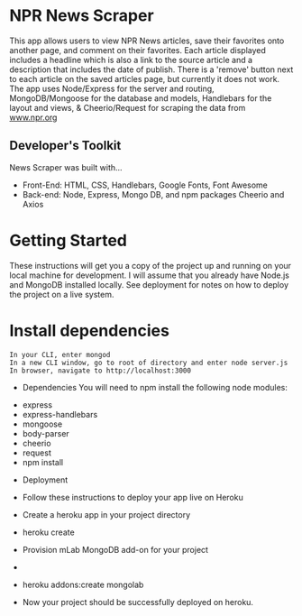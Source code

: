 # NPR News Scraper

This app allows users to view NPR News articles, save their favorites onto another page, and comment on their favorites. Each article displayed includes a headline which is also a link to the source article and a description that includes the date of publish. There is a 'remove' button next to each article on the saved articles page, but currently it does not work. The app uses Node/Express for the server and routing, MongoDB/Mongoose for the database and models, Handlebars for the layout and views, & Cheerio/Request for scraping the data from www.npr.org

## Developer's Toolkit

News Scraper was built with...

- Front-End: HTML, CSS, Handlebars, Google Fonts, Font Awesome
- Back-end: Node, Express, Mongo DB, and npm packages Cheerio and Axios

# Getting Started

These instructions will get you a copy of the project up and running on your local machine for development. I will assume that you already have Node.js and MongoDB installed locally. See deployment for notes on how to deploy the project on a live system.

# Install dependencies

```
In your CLI, enter mongod
In a new CLI window, go to root of directory and enter node server.js
In browser, navigate to http://localhost:3000
```

- Dependencies
  You will need to npm install the following node modules:

* express
* express-handlebars
* mongoose
* body-parser
* cheerio
* request
* npm install

- Deployment

* Follow these instructions to deploy your app live on Heroku

* Create a heroku app in your project directory

* heroku create <projectName>
* Provision mLab MongoDB add-on for your project
*
* heroku addons:create mongolab
* Now your project should be successfully deployed on heroku.
